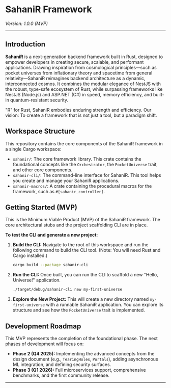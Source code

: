 # SahaniR Framework

*Version: 1.0.0 (MVP)*

---

## Introduction

**SahaniR** is a next-generation backend framework built in Rust, designed to empower developers in creating secure, scalable, and performant applications. Drawing inspiration from cosmological principles—such as pocket universes from inflationary theory and spacetime from general relativity—SahaniR reimagines backend architecture as a dynamic, interconnected cosmos. It combines the modular elegance of NestJS with the robust, type-safe ecosystem of Rust, while surpassing frameworks like NestJS (Node.js) and ASP.NET (C#) in speed, memory efficiency, and built-in quantum-resistant security.

"R" for Rust, SahaniR embodies enduring strength and efficiency. Our vision: To create a framework that is not just a tool, but a paradigm shift.

## Workspace Structure

This repository contains the core components of the SahaniR framework in a single Cargo workspace:

-   `sahanir/`: The core framework library. This crate contains the foundational concepts like the `Orchestrator`, the `PocketUniverse` trait, and other core components.
-   `sahanir-cli/`: The command-line interface for SahaniR. This tool helps you create and manage your SahaniR applications.
-   `sahanir-macros/`: A crate containing the procedural macros for the framework, such as `#[sahanir_controller]`.

## Getting Started (MVP)

This is the Minimum Viable Product (MVP) of the SahaniR framework. The core architectural stubs and the project scaffolding CLI are in place.

**To test the CLI and generate a new project:**

1.  **Build the CLI:**
    Navigate to the root of this workspace and run the following command to build the CLI tool. (Note: You will need Rust and Cargo installed.)
    ```bash
    cargo build --package sahanir-cli
    ```

2.  **Run the CLI:**
    Once built, you can run the CLI to scaffold a new "Hello, Universe!" application.
    ```bash
    ./target/debug/sahanir-cli new my-first-universe
    ```

3.  **Explore the New Project:**
    This will create a new directory named `my-first-universe` with a runnable SahaniR application. You can explore its structure and see how the `PocketUniverse` trait is implemented.

## Development Roadmap

This MVP represents the completion of the foundational phase. The next phases of development will focus on:

-   **Phase 2 (Q4 2025):** Implementing the advanced concepts from the design document (e.g., `TearingHoles`, `Portals`), adding asynchronous ML integration, and defining security surfaces.
-   **Phase 3 (Q1 2026):** Full microservices support, comprehensive benchmarks, and the first community release.

---

